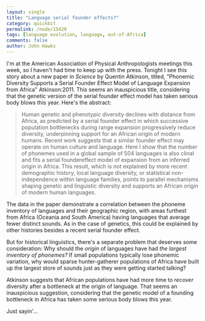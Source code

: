 ```yaml
---
layout: single 
title: "Language serial founder effects?" 
category: quickbit
permalink: /node/15429
tags: [language evolution, language, out-of-Africa] 
comments: false 
author: John Hawks 
---
```


I'm at the American Association of Physical Anthropologists meetings this week, so I haven't had time to keep up with the press. Tonight I see this story about a new paper in <i>Science</i> by Quentin Atkinson, titled, "Phonemic Diversity Supports a Serial Founder Effect Model of Language Expansion from Africa" <bib>Atkinson:2011</bib>. This seems an inauspicious title, considering that the genetic version of the serial founder effect model has taken serious body blows this year. Here's the abstract: 

<blockquote>Human genetic and phenotypic diversity declines with distance from Africa, as predicted by a serial founder effect in which successive population bottlenecks during range expansion progressively reduce diversity, underpinning support for an African origin of modern humans. Recent work suggests that a similar founder effect may operate on human culture and language. Here I show that the number of phonemes used in a global sample of 504 languages is also clinal and fits a serial foundereffect model of expansion from an inferred origin in Africa. This result, which is not explained by more recent demographic history, local language diversity, or statistical non-independence within language families, points to parallel mechanisms shaping genetic and linguistic diversity and supports an African origin of modern human languages.</blockquote>

The data in the paper demonstrate a correlation between the phoneme inventory of languages and their geographic region, with areas furthest from Africa (Oceania and South America) having languages that average fewer distinct sounds. As in the case of genetics, this could be explained by other histories besides a recent serial founder effect. 

But for historical linguistics, there's a separate problem that deserves some consideration: Why should the <i>origin</i> of languages have had <i>the largest inventory of phonemes?</i> If small populations typically lose phonemic variation, why would sparse hunter-gatherer populations of Africa have built up the largest store of sounds just as they were getting started talking? 

Atkinson suggests that African populations have had more time to <i>recover</i> diversity after a bottleneck at the origin of language. That seems an inauspicious suggestion, considering that the genetic model of a founding bottleneck in Africa has taken some serious body blows this year. 

Just sayin'...

